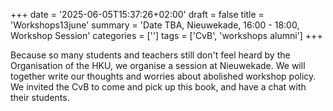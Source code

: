 +++
date = '2025-06-05T15:37:26+02:00'
draft = false
title = 'Workshops13june'
summary = 'Date TBA, Nieuwekade, 16:00 - 18:00, Workshop Session'
categories = ['']
tags = ['CvB', 'workshops alumni']
+++

Because so many students and teachers still don't feel heard by the Organisation of the HKU, we organise a session at Nieuwekade. We will together write our thoughts and worries about abolished workshop policy. We invited the CvB to come and pick up this book, and have a chat with their students.
